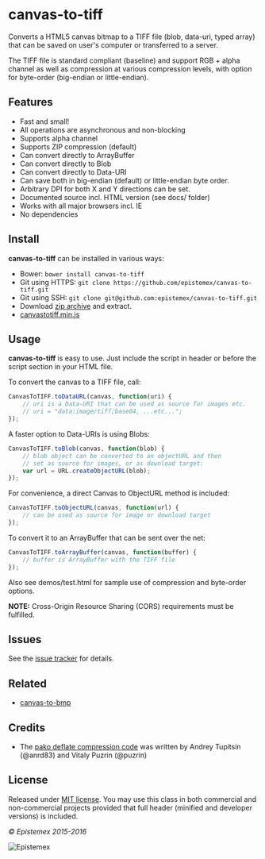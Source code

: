 ﻿canvas-to-tiff
==============

Converts a HTML5 canvas bitmap to a TIFF file (blob, data-uri, typed array)
that can be saved on user's computer or transferred to a server.

The TIFF file is standard compliant (baseline) and support RGB + alpha
channel as well as compression at various compression levels, with option 
for byte-order (big-endian or little-endian).


Features
--------

- Fast and small!
- All operations are asynchronous and non-blocking
- Supports alpha channel
- Supports ZIP compression (default)
- Can convert directly to ArrayBuffer
- Can convert directly to Blob
- Can convert directly to Data-URI
- Can save both in big-endian (default) or little-endian byte order.
- Arbitrary DPI for both X and Y directions can be set.
- Documented source incl. HTML version (see docs/ folder)
- Works with all major browsers incl. IE
- No dependencies


Install
-------

**canvas-to-tiff** can be installed in various ways:

- Bower: `bower install canvas-to-tiff`
- Git using HTTPS: `git clone https://github.com/epistemex/canvas-to-tiff.git`
- Git using SSH: `git clone git@github.com:epistemex/canvas-to-tiff.git`
- Download [zip archive](https://github.com/epistemex/canvas-to-tiff/archive/master.zip) and extract.
- [canvastotiff.min.js](https://raw.githubusercontent.com/epistemex/canvas-to-tiff/master/canvastotiff.min.js)


Usage
-----

**canvas-to-tiff** is easy to use. Just include the script in header 
or before the script section in your HTML file.

To convert the canvas to a TIFF file, call:
```Javascript
CanvasToTIFF.toDataURL(canvas, function(uri) {
	// uri is a Data-URI that can be used as source for images etc.
	// uri = "data:image/tiff;base64, ...etc...";
});
```

A faster option to Data-URIs is using Blobs:
```Javascript
CanvasToTIFF.toBlob(canvas, function(blob) {
	// blob object can be converted to an objectURL and then
	// set as source for images, or as download target:
	var url = URL.createObjectURL(blob);
});
```

For convenience, a direct Canvas to ObjectURL method is included:
```Javascript
CanvasToTIFF.toObjectURL(canvas, function(url) {
	// can be used as source for image or download target
});
```

To convert it to an ArrayBuffer that can be sent over the net:
```Javascript
CanvasToTIFF.toArrayBuffer(canvas, function(buffer) {
	// buffer is ArrayBuffer with the TIFF file
});
```

Also see demos/test.html for sample use of compression and byte-order options.

**NOTE:** Cross-Origin Resource Sharing (CORS) requirements must be fulfilled.


Issues
------

See the [issue tracker](https://github.com/epistemex/canvas-to-tiff/issues) for details.


Related
-------

- [canvas-to-bmp](https://github.com/epistemex/canvas-to-bmp)


Credits
-------

- The [pako deflate compression code](https://github.com/nodeca/pako) was written by Andrey Tupitsin (@anrd83) and Vitaly Puzrin (@puzrin)


License
-------

Released under [MIT license](http://choosealicense.com/licenses/mit/). You may use this class in both commercial and non-commercial projects provided that full header (minified and developer versions) is included.


*&copy; Epistemex 2015-2016*
 
![Epistemex](http://i.imgur.com/wZSsyt8.png)
